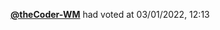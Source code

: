  <a href=https://github.com/theCoder-WM><strong>@theCoder-WM</strong></a>  had voted  at 03/01/2022, 12:13 

